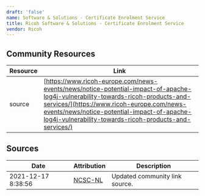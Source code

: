 ```yaml
---
draft: 'false'
name: Software & Solutions - Certificate Enrolment Service
title: Ricoh Software & Solutions - Certificate Enrolment Service
vendor: Ricoh
---
```



## Community Resources
| Resource | Link |
| --- | --- |
| source | [https://www.ricoh-europe.com/news-events/news/notice-potential-impact-of-apache-log4j-vulnerability-towards-ricoh-products-and-services/](https://www.ricoh-europe.com/news-events/news/notice-potential-impact-of-apache-log4j-vulnerability-towards-ricoh-products-and-services/) |


## Sources
| Date | Attribution | Description |
| --- | --- | --- |
| 2021-12-17 8:38:56 | [NCSC-NL](https://github.com/NCSC-NL/log4shell/blob/main/software/README.md) | Updated community link source.  |
